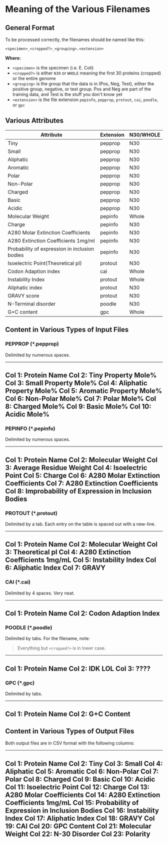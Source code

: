 # Meaning of the Various Filenames

## General Format

To be processed correctly, the filenames should be named like this:

```
<specimen>_<cropped?>_<grouping>.<extension>
```

**Where:**

- `<specimen>` is the specimen (i.e. E. Coli)
- `<cropped?>` is either `N30` or `WHOLE` meaning the first 30 proteins
  (cropped) or the entire genome
- `<grouping>` is the group that the data is in (Pos, Neg, Test), either the
  positive group, negative, or test group. Pos and Neg are part of the training
  data, and Test is the stuff you don't know yet
- `<extension>` is the file extension `pepinfo`, `pepprop`, `protout`, `cai`,
  `poodle`, or `gpc`

## Various Attributes

Attribute | Extension | N30/WHOLE
----------|-----------|----------
Tiny      | pepprop   | N30
Small     | pepprop   | N30
Aliphatic | pepprop   | N30
Aromatic  | pepprop   | N30
Polar     | pepprop   | N30
Non-Polar | pepprop   | N30
Charged   | pepprop   | N30
Basic     | pepprop   | N30
Acidic    | pepprop   | N30
Molecular Weight | pepinfo | Whole
Charge    | pepinfo   | N30
A280 Molar Extinction Coefficients  | pepinfo | N30
A280 Extinction Coefficients 1mg/ml | pepinfo | N30
Probability of expression in inclusion bodies | pepinfo | N30
Isoelectric Point(Theoretical pI)   | protout | N30
Codon Adaption index | cai     | Whole
Instability Index    | protout | Whole
Aliphatic index      | protout | N30
GRAVY score          | protout | N30
N-Terminal disorder  | poodle  | N30
G+C content          | gpc     | Whole

## Content in Various Types of Input Files

### PEPPROP (*.pepprop)

Delimited by numerous spaces.

---
Col 1: Protein Name
Col 2: Tiny Property Mole%
Col 3: Small Property Mole%
Col 4: Aliphatic Property Mole%
Col 5: Aromatic Property Mole%
Col 6: Non-Polar Mole%
Col 7: Polar Mole%
Col 8: Charged Mole%
Col 9: Basic Mole%
Col 10: Acidic Mole%
---

### PEPINFO (*.pepinfo)

Delimited by numerous spaces.

---
Col 1: Protein Name
Col 2: Molecular Weight
Col 3: Average Residue Weight
Col 4: Isoelectric Point
Col 5: Charge
Col 6: A280 Molar Extinction Coefficients
Col 7: A280 Extinction Coefficients
Col 8: Improbability of Expression in Inclusion Bodies
---

### PROTOUT (*.protout)

Delimited by a tab. Each entry on the table is spaced out with a new-line.

---
Col 1: Protein Name
Col 2: Molecular Weight
Col 3: Theoretical pI
Col 4: A280 Extinction Coefficients 1mg/mL
Col 5: Instability Index
Col 6: Aliphatic Index
Col 7: GRAVY
---

### CAI (*.cai)

Delimited by 4 spaces. Very neat.

---
Col 1: Protein Name
Col 2: Codon Adaption Index
---

### POODLE (*.poodle)

Delimited by tabs. For the filename, note:

> Everything but `<cropped?>` is in lower case.

---
Col 1: Protein Name
Col 2: IDK LOL
Col 3: ????
---

### GPC (*.gpc)

Delimited by tabs.

---
Col 1: Protein Name
Col 2: G+C Content
---

## Content in Various Types of Output Files

Both output files are in CSV format with the following columns:

---
Col 1: Protein Name
Col 2: Tiny
Col 3: Small
Col 4: Aliphatic
Col 5: Aromatic
Col 6: Non-Polar
Col 7: Polar
Col 8: Charged
Col 9: Basic
Col 10: Acidic
Col 11: Isoelectric Point
Col 12: Charge
Col 13: A280 Molar Coefficients
Col 14: A280 Extinction Coefficients 1mg/mL
Col 15: Probability of Expression in Inclusion Bodies
Col 16: Instability Index
Col 17: Aliphatic Index
Col 18: GRAVY
Col 19: CAI
Col 20: GPC Content
Col 21: Molecular Weight
Col 22: N-30 Disorder
Col 23: Polarity
---

